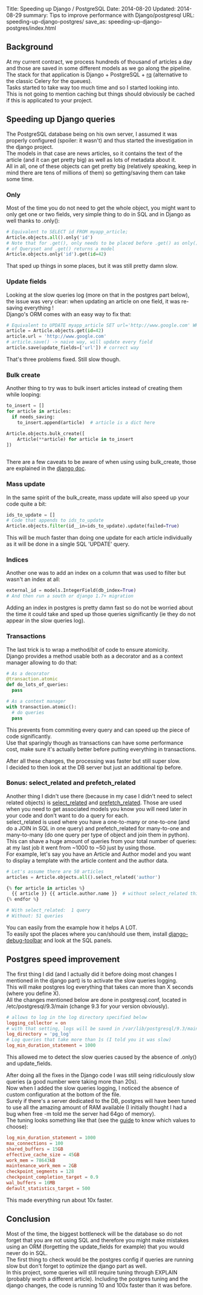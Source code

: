 Title: Speeding up Django / PostgreSQL
Date: 2014-08-20
Updated: 2014-08-29
summary: Tips to improve performance with Django/postgresql
URL: speeding-up-django-postgres/
save_as: speeding-up-django-postgres/index.html

## Background

At my current contract, we process hundreds of thousand of articles a day and those are saved in some different models as we go along the pipeline. The stack for that application is Django + PostgreSQL + [rq](http://python-rq.org/) (alternative to the classic Celery for the queues).   
Tasks started to take way too much time and so I started looking into.  
This is not going to mention caching but things should obviously be cached if this is applicated to your project.  


## Speeding up Django queries
The PostgreSQL database being on his own server, I assumed it was properly configured (spoiler: it wasn't) and thus started the investigation in the django project.  
The models in that case are news articles, so it contains the text of the article (and it can get pretty big) as well as lots of metadata about it.   
All in all, one of these objects can get pretty big (relatively speaking, keep in mind there are tens of millions of them) so getting/saving them can take some time.  

### Only
Most of the time you do not need to get the whole object, you might want to only get one or two fields, very simple thing to do in SQL and in Django as well thanks to .only():

```python
# Equivalent to SELECT id FROM myapp_article;
Article.objects.all().only('id')
# Note that for .get(), only needs to be placed before .get() as only() is a method
# of Queryset and .get() returns a model
Article.objects.only('id').get(id=42)
```
That sped up things in some places, but it was still pretty damn slow.  

### Update fields
Looking at the slow queries log (more on that in the postgres part below), the issue was very clear: when updating an article on one field, it was re-saving everything !  
Django's ORM comes with an easy way to fix that:

```python
# Equivalent to UPDATE myapp_article SET url='http://www.google.com' WHERE id = 42;
article = Article.objects.get(id=42)
article.url = 'http://www.google.com'
# article.save() -> naive way, will update every field
article.save(update_fields=['url']) # correct way
```

That's three problems fixed. Still slow though.  

### Bulk create
Another thing to try was to bulk insert articles instead of creating them while looping:

```python
to_insert = []
for article in articles:
  if needs_saving:
    to_insert.append(article)  # article is a dict here

Article.objects.bulk_create([
    Article(**article) for article in to_insert
])
    
```
There are a few caveats to be aware of when using using bulk_create, those are explained in the [django doc](https://docs.djangoproject.com/en/dev/ref/models/querysets/#bulk-create).  

### Mass update
In the same spirit of the bulk_create, mass update will also speed up your code quite a bit:

```python
ids_to_update = []
# Code that appends to ids_to_update
Article.objects.filter(id__in=ids_to_update).update(failed=True)
```
This will be much faster than doing one update for each article individually as it will be done in a single SQL 'UPDATE' query.

### Indices
Another one was to add an index on a column that was used to filter but wasn't an index at all:

```python
external_id = models.IntegerField(db_index=True)
# And then run a south or django 1.7+ migration
```
Adding an index in postgres is pretty damn fast so do not be worried about the time it could take and sped up those queries significantly (ie they do not appear in the slow queries log).

### Transactions
The last trick is to wrap a method/bit of code to ensure atomicity.  
Django provides a method usable both as a decorator and as a context manager allowing to do that:

```python
# As a decorator
@transaction.atomic
def do_lots_of_queries:
  pass

# As a context manager
with transaction.atomic():
  # do queries
  pass
```
This prevents from commiting every query and can speed up the piece of code significantly.  
Use that sparingly though as transactions can have some performance cost, make sure it's actually better before putting everything in transactions.

After all these changes, the processing was faster but still super slow.  
I decided to then look at the DB server but just an additional tip before.

### Bonus: select_related and prefetch_related
Another thing I didn't use there (because in my case I didn't need to select related objects) is [select_related](https://docs.djangoproject.com/en/dev/ref/models/querysets/#django.db.models.query.QuerySet.select_related) and [prefetch_related](https://docs.djangoproject.com/en/dev/ref/models/querysets/#prefetch-related).
Those are used when you need to get associated models you know you will need later in your code and don't want to do a query for each.  
select_related is used where you have a one-to-many or one-to-one (and do a JOIN in SQL in one query) and prefetch_related for many-to-one and many-to-many (do one query per type of object and join them in python).  
This can shave a huge amount of queries from your total number of queries: at my last job it went from ~1000 to ~50 just by using those.  
For example, let's say you have an Article and Author model and you want to display a template with the article content and the author data.  

```python
# Let's assume there are 50 articles
articles = Article.objects.all().select_related('author')

{% for article in articles %}
  {{ article }} {{ article.author.name }}  # without select_related this will do an additional query per loop
{% endfor %}

# With select_related:  1 query
# Without: 51 queries
```
You can easily from the example how it helps A LOT.  
To easily spot the places where you can/should use them, install [django-debug-toolbar](https://github.com/django-debug-toolbar/django-debug-toolbar) and look at the SQL panels.

## Postgres speed improvement
The first thing I did (and I actually did it before doing most changes I mentioned in the django part) is to activate the slow queries logging.  
This will make postgres log everything that takes can more than X seconds (where you define X).  
All the changes mentioned below are done in postgresql.conf, located in /etc/postgresql/9.3/main (change 9.3 for your version obviously).

```conf
# allows to log in the log directory specified below
logging_collector = on 
# with that setting, logs will be saved in /var/lib/postgresql/9.3/main/pg_log/
log_directory = 'pg_log'
# Log queries that take more than 1s (I told you it was slow)
log_min_duration_statement = 1000
```

This allowed me to detect the slow queries caused by the absence of .only() and update_fields.  

After doing all the fixes in the Django code I was still seing ridiculously slow queries (a good number were taking more than 20s).  
Now when I added the slow queries logging, I noticed the absence of custom configuration at the bottom of the file.  
Surely if there's a server dedicated to the DB, postgres will have been tuned to use all the amazing amount of RAM available (I initially thought I had a bug when free -m told me the server had 64go of memory).  
The tuning looks something like that (see the [guide](https://wiki.postgresql.org/wiki/Tuning_Your_PostgreSQL_Server) to know which values to choose):

```conf
log_min_duration_statement = 1000
max_connections = 100
shared_buffers = 15GB
effective_cache_size = 45GB
work_mem = 78643kB
maintenance_work_mem = 2GB
checkpoint_segments = 128
checkpoint_completion_target = 0.9
wal_buffers = 16MB
default_statistics_target = 500
```
This made everything run about 10x faster.  

## Conclusion
Most of the time, the biggest bottleneck will be the database so do not forget that you are not using SQL and therefore you might make mistakes using an ORM (forgetting the update_fields for example) that you would never do in SQL.  
The first thing to check would be the postgres config if queries are running slow but don't forget to optimize the django part as well.  
In this project, some queries will still require tuning through EXPLAIN (probably worth a different article).
Including the postgres tuning and the django changes, the code is running 10 and 100x faster than it was before.
